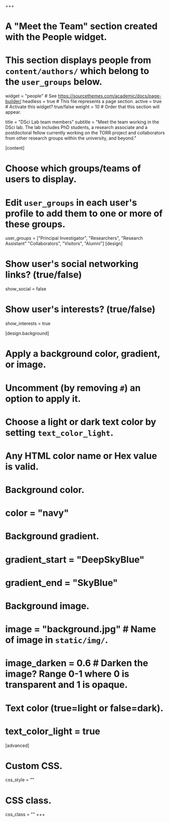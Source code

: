+++
# A "Meet the Team" section created with the People widget.
# This section displays people from `content/authors/` which belong to the `user_groups` below.

widget = "people"  # See https://sourcethemes.com/academic/docs/page-builder/
headless = true  # This file represents a page section.
active = true  # Activate this widget? true/false
weight = 10  # Order that this section will appear.


title = "DSci Lab team members"
subtitle = "Meet the team working in the DSci lab. The lab includes PhD students, a research associate and a postdoctoral fellow currently working on the TORR project and collaborators from other research groups within the university, and beyond."

[content]
  # Choose which groups/teams of users to display.
  #   Edit `user_groups` in each user's profile to add them to one or more of these groups.
  user_groups = ["Principal Investigator",
                 "Researchers",
                 "Research Assistant"
                 "Collaborators",
                 "Visitors",
                 "Alumni"]
[design]
  # Show user's social networking links? (true/false)
  show_social = false

  # Show user's interests? (true/false)
  show_interests = true

[design.background]
  # Apply a background color, gradient, or image.
  #   Uncomment (by removing `#`) an option to apply it.
  #   Choose a light or dark text color by setting `text_color_light`.
  #   Any HTML color name or Hex value is valid.
  
  # Background color.
  # color = "navy"
  
  # Background gradient.
  # gradient_start = "DeepSkyBlue"
  # gradient_end = "SkyBlue"
  
  # Background image.
  # image = "background.jpg"  # Name of image in `static/img/`.
  # image_darken = 0.6  # Darken the image? Range 0-1 where 0 is transparent and 1 is opaque.

  # Text color (true=light or false=dark).
  # text_color_light = true  
  
[advanced]
 # Custom CSS. 
 css_style = ""
 
 # CSS class.
 css_class = ""
+++
